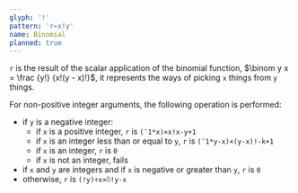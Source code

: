 ```yaml
---
glyph: '!'
pattern: 'r←x!y'
name: Binomial
planned: true
---
```


`r` is the result of the scalar application of the binomial function, $\binom y x = \frac {y!} {x!(y - x)!}$, it represents the ways of picking `x` things from `y` things.

For non-positive integer arguments, the following operation is performed:

* if `y` is a negative integer:
	* if `x` is a positive integer, `r` is `(¯1*x)×x!x-y+1`
	* if `x` is an integer less than or equal to `y`, `r` is `(¯1*y-x)×(y-x)!-k+1`
	* if `x` is an integer, `r` is `0`
	* if `x` is not an integer, fails
* if `x` and `y` are integers and if `x` is negative or greater than `y`, `r` is `0`
* otherwise, `r` is `(!y)÷x×⍥!y-x`